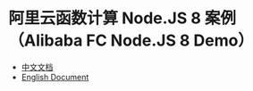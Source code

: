 # 阿里云函数计算 Node.JS 8 案例（Alibaba FC Node.JS 8 Demo）

- [中文文档](./readme_zh.md)
- [English Document](./readme_en.md)
